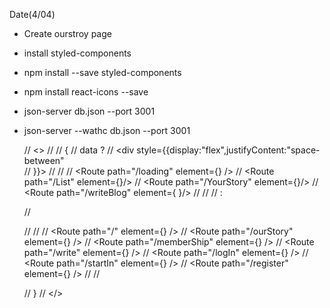 Date(4/04)
- Create ourstroy page
- install styled-components
- npm install --save styled-components
- npm install react-icons --save
- json-server db.json --port 3001 
- json-server --wathc db.json --port 3001

  //   <>
  // //   {
  //     data ? 
  //     <div style={{display:"flex",justifyContent:"space-between"  
  //   }}>
  //   <Navbar2 />
  //   <Routes>
  //   <Route path="/loading" element={<Loading />} />
  //   <Route path="/List"  element={<List/>}/>
  //   <Route path="/YourStory" element={<YourStory/>}/>
  //   <Route path="/writeBlog" element={ <WriteBlog/> }/>
  //   </Routes>
  //   <SideBar/>
  //  </div>:
      
  //     <div>
        
  //       <Navbar />
  //       <Routes>
  //      <Route path="/" element={<Landingpage />} />
  //      <Route path="/ourStory" element={<OurStorymain />} />
  //      <Route path="/memberShip" element={<Membership />} />
  //      <Route path="/write" element={<Write />} />
  //      <Route path="/logIn" element={<Login />} />
  //      <Route path="/startIn" element={<Login />} />
  //       <Route path="/register" element={<Signup />} />
  //       </Routes>
  //     </div>
   
  //   }
  //   </>